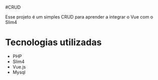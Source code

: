 #CRUD

Esse projeto é um simples CRUD para aprender a integrar o Vue com o Slim4

# Tecnologias utilizadas

- PHP
- Slim4
- Vue.js
- Mysql 
